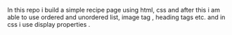 In this repo i build a simple recipe page using html, css and after this i am able to use ordered and unordered list, image tag , heading tags etc. and in css i use display properties .
